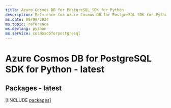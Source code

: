 ```yaml
---
title: Azure Cosmos DB for PostgreSQL SDK for Python
description: Reference for Azure Cosmos DB for PostgreSQL SDK for Python
ms.date: 09/09/2024
ms.topic: reference
ms.devlang: python
ms.service: cosmosdbforpostgresql
---
```

# Azure Cosmos DB for PostgreSQL SDK for Python - latest
## Packages - latest
[!INCLUDE [packages](cosmos-db-for-postgresql-index.md)]